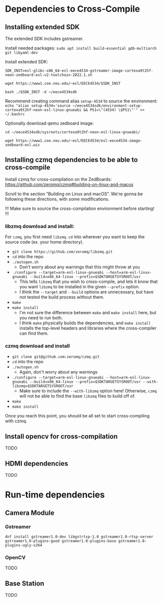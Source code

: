 # Dependencies to Cross-Compile

## Installing extended SDK

The extended SDK includes gstreamer.

Install needed packages:
`sudo apt install build-essential gdb-multiarch git libyaml-dev`

Install extended SDK:
```
SDK_INST=esl-glibc-x86_64-esl-eece4534-gstreamer-image-cortexa9t2hf-neon-zedboard-esl-v2-toolchain-2022.1.sh

wget https://www1.coe.neu.edu/~esl/EECE4534/$SDK_INST

bash ./$SDK_INST -d ~/eece4534sdk
```

Recommend creating command alias `setup-4534` to source the environment:
`echo "alias setup-4534='source ~/eece4534sdk/environment-setup-cortexa9t2hf-neon-esl-linux-gnueabi && PS1=\"(4534) \$PS1\"'" >> ~/.bashrc`


Optionally download qemu zedboard image:
```
cd ~/eece4534sdk/sysroots/cortexa9t2hf-neon-esl-linux-gnueabi/

wget https://www1.coe.neu.edu/~esl/EECE4534/esl-eece4534-image-zedboard-esl.wic
```

## Installing czmq dependencies to be able to cross-compile

Install czmq for cross-compilation on the ZedBoards: https://github.com/zeromq/czmq#building-on-linux-and-macos

Scroll to the section "Building on Linux and macOS". We're gonna be following these directions, with some modifications. 

!!! Make sure to source the cross-compilation environment before starting! !!!

### libzmq download and install:

For `czmq`, you first need `libzmq`. `cd` into wherever you want to keep the source code (ex. your home directory). 

- `git clone https://github.com/zeromq/libzmq.git`
- `cd` into the repo
- `./autogen.sh`
  - Don't worry about any warnings that this might throw at you
- `./configure --target=arm-esl-linux-gnueabi --host=arm-esl-linux-gnueabi --build=x86_64-linux --prefix=$SDKTARGETSYSROOT/usr`
  - This tells `libzmq` that you wish to cross-compile, and lets it know that you want `libzmq` to be installed in the given `--prefix` option. 
  - I think the `--target` and `--build` options are unnecessary, but have not tested the build process without them. 
- `make`
- `make install`
  - I'm not sure the difference between `make` and `make install` here, but you need to run both. 
  - I think `make` physically builds the dependencies, and `make install` installs the top-level headers and libraries where the cross-compiler can find them. 

### czmq download and install

- `git clone git@github.com:zeromq/czmq.git`
- `cd` into the repo
- `./autogen.sh`
  - Again, don't worry about any warnings
- `./configure --target=arm-esl-linux-gnueabi --host=arm-esl-linux-gnueabi --build=x86_64-linux --prefix=$SDKTARGETSYSROOT/usr --with-libzmq=$SDKTARGETSYSROOT/usr`
  - Make sure to include the `--with-libzmq` option here! Otherwise, `czmq` will not be able to find the base `libzmq` files to build off of.
- `make`
- `make install`

Once you reach this point, you should be all set to start cross-compiling with czmq.

## Install opencv for cross-compilation

TODO

## HDMI dependencies

TODO

# Run-time dependencies

## Camera Module

### Gstreamer

`dnf install gstreamer1.0-dev libgstrtsp-1.0 gstreamer1.0-rtsp-server gstreamer1.0-plugins-good gstreamer1.0-plugins-base gstreamer1.0-plugins-ugly-x264`

### OpenCV

TODO

## Base Station

TODO

